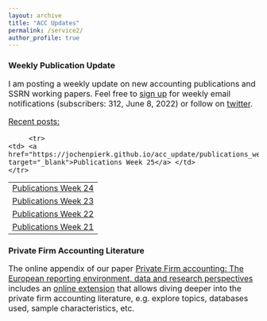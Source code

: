 ```yaml
---
layout: archive
title: "ACC Updates"
permalink: /service2/
author_profile: true
---
```

<!-- Global site tag (gtag.js) - Google Analytics -->
<script async src="https://www.googletagmanager.com/gtag/js?id=G-05633BF9HL"></script>
<script>
  window.dataLayer = window.dataLayer || [];
  function gtag(){dataLayer.push(arguments);}
  gtag('js', new Date());

   gtag('config', 'G-05633BF9HL', {'anonymize_ip': true});
</script> 
 


<h3> Weekly Publication Update </h3>
<font size="3"> 
I am posting a weekly update on new accounting publications and SSRN working papers. Feel free to <a href="https://jochenpierk.github.io/acc_update/subscribe.html" target="_blank">sign up</a> for weekly email notifications (subscribers: 312, June 8, 2022) or follow on <a href="https://twitter.com/updates_acc?lang=en" target="_blank">twitter</a>. 
 <p> </p>
 <u>Recent posts:</u> 
 <p> </p>

  
 <table>
  
         <tr> 
    <td> <a href="https://jochenpierk.github.io/acc_update/publications_week25.html" target="_blank">Publications Week 25</a> </td> 
    </tr>  
   <tr> 
      <tr> 
    <td> <a href="https://jochenpierk.github.io/acc_update/publications_week24.html" target="_blank">Publications Week 24</a> </td> 
    </tr>  
   <tr> 
    <td> <a href="https://jochenpierk.github.io/acc_update/publications_week23.html" target="_blank">Publications Week 23</a> </td> 
    </tr>   
   <tr> 
    <td> <a href="https://jochenpierk.github.io/acc_update/publications_week22.html" target="_blank">Publications Week 22</a> </td> 
    </tr>    
   <tr> 
    <td> <a href="https://jochenpierk.github.io/acc_update/publications_week21.html" target="_blank">Publications Week 21</a> </td> 
    </tr>    




   
 </table>

  
  
  

  
 <p> </p>
</font>   
  
  
   <h3> Private Firm Accounting Literature </h3>
<font size="3">
 The online appendix of our paper <a href="https://www.tandfonline.com/doi/full/10.1080/00014788.2021.1982670" target="_blank">Private Firm accounting: The European reporting environment, data and research perspectives</a> includes an <a href="https://trr266.wiwi.hu-berlin.de/shiny/pfirmacclit/" target="_blank">online extension</a> that allows diving deeper into the private firm accounting literature, e.g. explore topics, databases used, sample characteristics, etc. 
   
    
